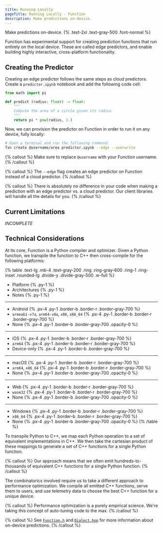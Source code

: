 ```yaml
---
title: Running Locally
pageTitle: Running Locally - Function
description: Make predictions on-device.
---
```


Make predictions on-device. {% .text-2xl .text-gray-500 .font-normal %}

Function has experimental support for creating prediction functions that run entirely on the local device. These are called edge predictors, and enable building highly interactive, cross-platform functionality.

## Creating the Predictor
Creating an edge predictor follows the same steps as cloud predictors. Create a `predictor.ipynb` notebook and add the following code cell:

```py
from math import pi

def predict (radius: float) -> float:
    """
    Compute the area of a circle given its radius.
    """
    return pi * pow(radius, 2.)
```

Now, we can provision the predictor on Function in order to run it on any device, fully locally:
```bash
# Open a terminal and run the following command:
fxn create @username/area predictor.ipynb --edge --overwrite
```

{% callout %} Make sure to replace `@username` with your Function username. {% /callout %}

{% callout %} The `--edge` flag creates an edge predictor on Function instead of a cloud predictor. {% /callout %}

{% callout %} There is absolutely no difference in your code when making a prediction with an edge predictor vs. a cloud predictor. Our client libraries will handle all the details for you. {% /callout %}

## Current Limitations
*INCOMPLETE*

## Technical Considerations
At its core, Function is a Python compiler and optimizer. Given a Python function, we transpile the function to C++ then cross-compile for the following platforms:

{% table .text-lg .mb-4 .text-gray-200 .ring .ring-gray-600 .ring-1 .ring-inset .rounded-lg .divide-y .divide-gray-500 .w-full %}
* Platform {% .py-1 %}
* Architectures {% .py-1 %}
* Notes {% .py-1 %}
---
* Android {% .px-4 .py-1 .border-b .border-r .border-gray-700 %}
* `armeabi-v7a`, `arm64-v8a`, `x86`, `x86_64` {% .px-4 .py-1 .border-b .border-r .border-gray-700 %}
* None {% .px-4 .py-1 .border-b .border-gray-700 .opacity-0 %}
---
* iOS {% .px-4 .py-1 .border-b .border-r .border-gray-700 %}
* `arm64` {% .px-4 .py-1 .border-b .border-r .border-gray-700 %}
* Device-only {% .px-4 .py-1 .border-b .border-gray-700 %}
---
* macOS {% .px-4 .py-1 .border-b .border-r .border-gray-700 %}
* `arm64`, `x86_64` {% .px-4 .py-1 .border-b .border-r .border-gray-700 %}
* None {% .px-4 .py-1 .border-b .border-gray-700 .opacity-0 %}
---
* Web {% .px-4 .py-1 .border-b .border-r .border-gray-700 %}
* `wasm32` {% .px-4 .py-1 .border-b .border-r .border-gray-700 %}
* None {% .px-4 .py-1 .border-b .border-gray-700 .opacity-0 %}
---
* Windows {% .px-4 .py-1 .border-b .border-r .border-gray-700 %}
* `x86_64` {% .px-4 .py-1 .border-b .border-r .border-gray-700 %}
* None {% .px-4 .py-1 .border-b .border-gray-700 .opacity-0 %}
{% /table %}

To transpile Python to C++, we map each Python operation to a set of equivalent implementations in C++. We then take the cartesian product of these mappings to generate a set of C++ functions for a single Python function.

{% callout %} Our approach means that we often emit hundreds-to-thousands of equivalent C++ functions for a single Python function. {% /callout %}

The combinatorics involved require us to take a different approach to performance optimization. We compile all emitted C++ functions, serve them to users, and use telemetry data to choose the best C++ function for a unique device.

{% callout %} Performance optimization is a purely empirical science. We're taking this concept of auto-tuning code to the max. {% /callout %}

{% callout %} See [`Function.h`](https://github.com/fxnai/fxnc) and [`Dialect.hpp`](https://github.com/fxnai/fxnc/blob/main/include/Function/cxx/Dialect.hpp) for more information about on-device predictions. {% /callout %}